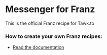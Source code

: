 # Messenger for Franz
This is the official Franz recipe for Tawk.to

### How to create your own Franz recipes:
* [Read the documentation](https://github.com/meetfranz/plugins)
